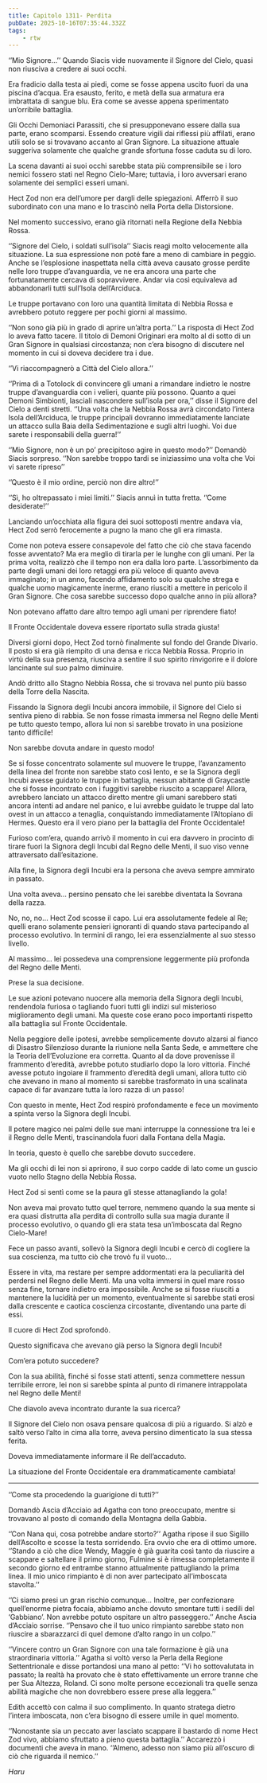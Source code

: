 ```yaml
---
title: Capitolo 1311- Perdita
pubDate: 2025-10-16T07:35:44.332Z
tags:
    - rtw
---
```



‘’Mio Signore…’’ Quando Siacis vide nuovamente il Signore del Cielo, quasi non riusciva a credere ai suoi occhi.


Era fradicio dalla testa ai piedi, come se fosse appena uscito fuori da una piscina d’acqua. Era esausto, ferito, e metà della sua armatura era imbrattata di sangue blu. Era come se avesse appena sperimentato un’orribile battaglia.


Gli Occhi Demoniaci Parassiti, che si presupponevano essere dalla sua parte, erano scomparsi. Essendo creature vigili dai riflessi più affilati, erano utili solo se si trovavano accanto al Gran Signore. La situazione attuale suggeriva solamente che qualche grande sfortuna fosse caduta su di loro.


La scena davanti ai suoi occhi sarebbe stata più comprensibile se i loro nemici fossero stati nel Regno Cielo-Mare; tuttavia, i loro avversari erano solamente dei semplici esseri umani.


Hect Zod non era dell’umore per dargli delle spiegazioni. Afferrò il suo subordinato con una mano e lo trascinò nella Porta della Distorsione.


Nel momento successivo, erano già ritornati nella Regione della Nebbia Rossa.


‘’Signore del Cielo, i soldati sull’isola’’ Siacis reagì molto velocemente alla situazione. La sua espressione non poté fare a meno di cambiare in peggio. Anche se l’esplosione inaspettata nella città aveva causato grosse perdite nelle loro truppe d’avanguardia, ve ne era ancora una parte che fortunatamente cercava di sopravvivere. Andar via così equivaleva ad abbandonarli tutti sull’Isola dell’Arciduca.


Le truppe portavano con loro una quantità limitata di Nebbia Rossa e avrebbero potuto reggere per pochi giorni al massimo.


‘’Non sono già più in grado di aprire un’altra porta.’’ La risposta di Hect Zod lo aveva fatto tacere. Il titolo di Demoni Originari era molto al di sotto di un Gran Signore in qualsiasi circostanza; non c’era bisogno di discutere nel momento in cui si doveva decidere tra i due.


‘’Vi riaccompagnerò a Città del Cielo allora.’’


‘’Prima dì a Totolock di convincere gli umani a rimandare indietro le nostre truppe d’avanguardia con i velieri, quante più possono. Quanto a quei Demoni Simbionti, lasciali nascondere sull’isola per ora,’’ disse il Signore del Cielo a denti stretti. ‘’Una volta che la Nebbia Rossa avrà circondato l’intera Isola dell’Arciduca, le truppe principali dovranno immediatamente lanciate un attacco sulla Baia della Sedimentazione e sugli altri luoghi. Voi due sarete i responsabili della guerra!’’


‘’Mio Signore, non è un po’ precipitoso agire in questo modo?’’ Domandò Siacis sorpreso. ‘’Non sarebbe troppo tardi se iniziassimo una volta che Voi vi sarete ripreso’’


‘’Questo è il mio ordine, perciò non dire altro!’’


‘’Sì, ho oltrepassato i miei limiti.’’ Siacis annuì in tutta fretta. ‘’Come desiderate!’’


Lanciando un’occhiata alla figura dei suoi sottoposti mentre andava via, Hect Zod serrò ferocemente a pugno la mano che gli era rimasta.


Come non poteva essere consapevole del fatto che ciò che stava facendo fosse avventato? Ma era meglio di tirarla per le lunghe con gli umani. Per la prima volta, realizzò che il tempo non era dalla loro parte. L’assorbimento da parte degli umani dei loro retaggi era più veloce di quanto aveva immaginato; in un anno, facendo affidamento solo su qualche strega e qualche uomo magicamente inerme, erano riusciti a mettere in pericolo il Gran Signore. Che cosa sarebbe successo dopo qualche anno in più allora?


Non potevano affatto dare altro tempo agli umani per riprendere fiato!


Il Fronte Occidentale doveva essere riportato sulla strada giusta!


Diversi giorni dopo, Hect Zod tornò finalmente sul fondo del Grande Divario. Il posto si era già riempito di una densa e ricca Nebbia Rossa. Proprio in virtù della sua presenza, riusciva a sentire il suo spirito rinvigorire e il dolore lancinante sul suo palmo diminuire.


Andò dritto allo Stagno Nebbia Rossa, che si trovava nel punto più basso della Torre della Nascita.


Fissando la Signora degli Incubi ancora immobile, il Signore del Cielo si sentiva pieno di rabbia. Se non fosse rimasta immersa nel Regno delle Menti pe tutto questo tempo, allora lui non si sarebbe trovato in una posizione tanto difficile!


Non sarebbe dovuta andare in questo modo!


Se si fosse concentrato solamente sul muovere le truppe, l’avanzamento della linea del fronte non sarebbe stato così lento, e se la Signora degli Incubi avesse guidato le truppe in battaglia, nessun abitante di Graycastle che si fosse incontrato con i fuggitivi sarebbe riuscito a scappare! Allora, avrebbero lanciato un attacco diretto mentre gli umani sarebbero stati ancora intenti ad andare nel panico, e lui avrebbe guidato le truppe dal lato ovest in un attacco a tenaglia, conquistando immediatamente l’Altopiano di Hermes. Questo era il vero piano per la battaglia del Fronte Occidentale!


Furioso com’era, quando arrivò il momento in cui era davvero in procinto di tirare fuori la Signora degli Incubi dal Regno delle Menti, il suo viso venne attraversato dall’esitazione.


Alla fine, la Signora degli Incubi era la persona che aveva sempre ammirato in passato.


Una volta aveva… persino pensato che lei sarebbe diventata la Sovrana della razza.


No, no, no… Hect Zod scosse il capo. Lui era assolutamente fedele al Re; quelli erano solamente pensieri ignoranti di quando stava partecipando al processo evolutivo. In termini di rango, lei era essenzialmente al suo stesso livello.


Al massimo… lei possedeva una comprensione leggermente più profonda del Regno delle Menti.


Prese la sua decisione.


Le sue azioni potevano nuocere alla memoria della Signora degli Incubi, rendendola furiosa o tagliando fuori tutti gli indizi sul misterioso miglioramento degli umani. Ma queste cose erano poco importanti rispetto alla battaglia sul Fronte Occidentale.


Nella peggiore delle ipotesi, avrebbe semplicemente dovuto alzarsi al fianco di Disastro Silenzioso durante la riunione nella Santa Sede, e ammettere che la Teoria dell’Evoluzione era corretta. Quanto al da dove provenisse il frammento d’eredità, avrebbe potuto studiarlo dopo la loro vittoria. Finché avesse potuto ingoiare il frammento d’eredità degli umani, allora tutto ciò che avevano in mano al momento si sarebbe trasformato in una scalinata capace di far avanzare tutta la loro razza di un passo!


Con questo in mente, Hect Zod respirò profondamente e fece un movimento a spinta verso la Signora degli Incubi.


Il potere magico nei palmi delle sue mani interruppe la connessione tra lei e il Regno delle Menti, trascinandola fuori dalla Fontana della Magia.


In teoria, questo è quello che sarebbe dovuto succedere.


Ma gli occhi di lei non si aprirono, il suo corpo cadde di lato come un guscio vuoto nello Stagno della Nebbia Rossa.


Hect Zod si sentì come se la paura gli stesse attanagliando la gola!


Non aveva mai provato tutto quel terrore, nemmeno quando la sua mente si era quasi distrutta alla perdita di controllo sulla sua magia durante il processo evolutivo, o quando gli era stata tesa un’imboscata dal Regno Cielo-Mare!


Fece un passo avanti, sollevò la Signora degli Incubi e cercò di cogliere la sua coscienza, ma tutto ciò che trovò fu il vuoto…


Essere in vita, ma restare per sempre addormentati era la peculiarità del perdersi nel Regno delle Menti. Ma una volta immersi in quel mare rosso senza fine, tornare indietro era impossibile. Anche se si fosse riusciti a mantenere la lucidità per un momento, eventualmente si sarebbe stati erosi dalla crescente e caotica coscienza circostante, diventando una parte di essi.


Il cuore di Hect Zod sprofondò.


Questo significava che avevano già perso la Signora degli Incubi!


Com’era potuto succedere?


Con la sua abilità, finché si fosse stati attenti, senza commettere nessun terribile errore, lei non si sarebbe spinta al punto di rimanere intrappolata nel Regno delle Menti!


Che diavolo aveva incontrato durante la sua ricerca?


Il Signore del Cielo non osava pensare qualcosa di più a riguardo. Si alzò e saltò verso l’alto in cima alla torre, aveva persino dimenticato la sua stessa ferita.


Doveva immediatamente informare il Re dell’accaduto.


La situazione del Fronte Occidentale era drammaticamente cambiata!


*******************


‘’Come sta procedendo la guarigione di tutti?’’


Domandò Ascia d’Acciaio ad Agatha con tono preoccupato, mentre si trovavano al posto di comando della Montagna della Gabbia.


‘’Con Nana qui, cosa potrebbe andare storto?’’ Agatha ripose il suo Sigillo dell’Ascolto e scosse la testa sorridendo. Era ovvio che era di ottimo umore. ‘’Stando a ciò che dice Wendy, Maggie è già guarita così tanto da riuscire a scappare e saltellare il primo giorno, Fulmine si è rimessa completamente il secondo giorno ed entrambe stanno attualmente pattugliando la prima linea. Il mio unico rimpianto è di non aver partecipato all’imboscata stavolta.’’


‘’Ci siamo presi un gran rischio comunque… Inoltre, per confezionare quell’enorme pietra focaia, abbiamo anche dovuto smontare tutti i sedili del ‘Gabbiano’. Non avrebbe potuto ospitare un altro passeggero.’’ Anche Ascia d’Acciaio sorrise. ‘’Pensavo che il tuo unico rimpianto sarebbe stato non riuscire a sbarazzarci di quel demone d’alto rango in un colpo.’’


‘’Vincere contro un Gran Signore con una tale formazione è già una straordinaria vittoria.’’ Agatha si voltò verso la Perla della Regione Settentrionale e disse portandosi una mano al petto: ‘’Vi ho sottovalutata in passato; la realtà ha provato che è stato effettivamente un errore tranne che per Sua Altezza, Roland. Ci sono molte persone eccezionali tra quelle senza abilità magiche che non dovrebbero essere prese alla leggera.’’


Edith accettò con calma il suo complimento. In quanto stratega dietro l’intera imboscata, non c’era bisogno di essere umile in quel momento.


‘’Nonostante sia un peccato aver lasciato scappare il bastardo di nome Hect Zod vivo, abbiamo sfruttato a pieno questa battaglia.’’ Accarezzò i documenti che aveva in mano. ‘’Almeno, adesso non siamo più all’oscuro di ciò che riguarda il nemico.’’


<em>Haru</em>
                                


                                



